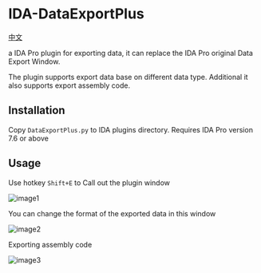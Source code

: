 # IDA-DataExportPlus
[中文](README.zh_CN.md)

a IDA Pro plugin for exporting data, it can replace the IDA Pro original Data Export Window.

The plugin supports export data base on different data type. Additional it also supports export assembly code.

## Installation
Copy `DataExportPlus.py` to IDA plugins directory. Requires IDA Pro version 7.6 or above

## Usage
Use hotkey `Shift+E` to Call out the plugin window

![image1](https://github.com/user-attachments/assets/cad9ce0b-2680-4f1f-ad52-3053bd9a174d)

You can change the format of the exported data in this window

![image2](https://github.com/user-attachments/assets/618d52c0-575b-44a8-837d-2173814f5e30)

Exporting assembly code

![image3](https://github.com/user-attachments/assets/4ef63c52-6cdf-43e0-b885-d1cde70117ef)
